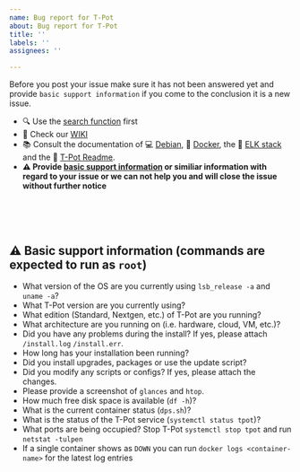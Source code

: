 ```yaml
---
name: Bug report for T-Pot
about: Bug report for T-Pot
title: ''
labels: ''
assignees: ''

---
```


Before you post your issue make sure it has not been answered yet and provide `basic support information` if you come to the conclusion it is a new issue.

- 🔍 Use the [search function](https://github.com/dtag-dev-sec/tpotce/issues?utf8=%E2%9C%93&q=) first
- 🧐 Check our [WIKI](https://github.com/dtag-dev-sec/tpotce/wiki)
- 📚 Consult the documentation of 💻 [Debian](https://www.debian.org/doc/), 🐳 [Docker](https://docs.docker.com/), the 🦌 [ELK stack](https://www.elastic.co/guide/index.html) and the 🍯 [T-Pot Readme](https://github.com/dtag-dev-sec/tpotce/blob/master/README.md).
- **⚠️ Provide [basic support information](#info) or similiar information with regard to your issue or we can not help you and will close the issue without further notice**

<br>
<br>
<br>

<a name="info"></a>
## ⚠️ Basic support information (commands are expected to run as `root`)

- What version of the OS are you currently using `lsb_release -a` and `uname -a`?
- What T-Pot version are you currently using?
- What edition (Standard, Nextgen, etc.) of T-Pot are you running?
- What architecture are you running on (i.e. hardware, cloud, VM, etc.)?
- Did you have any problems during the install? If yes, please attach `/install.log` `/install.err`.
- How long has your installation been running?
- Did you install upgrades, packages or use the update script?
- Did you modify any scripts or configs? If yes, please attach the changes.
- Please provide a screenshot of `glances` and `htop`.
- How much free disk space is available (`df -h`)?
- What is the current container status (`dps.sh`)?
- What is the status of the T-Pot service (`systemctl status tpot`)?
- What ports are being occupied? Stop T-Pot `systemctl stop tpot` and run `netstat -tulpen`
- If a single container shows as `DOWN` you can run `docker logs <container-name>` for the latest log entries
